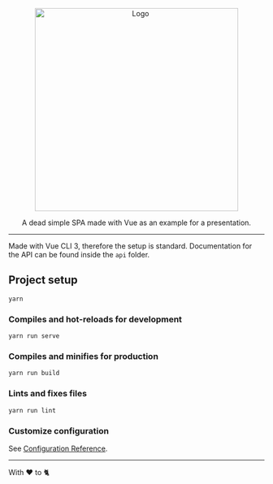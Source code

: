 <p align="center">
    <img src="https://marko.ilic.ninja/homemau.svg" alt="Logo" width="400">
</p>
<p align="center">
A dead simple SPA made with Vue as an example for a presentation.
</p>

---

Made with Vue CLI 3, therefore the setup is standard. Documentation for the API can be found
inside the `api` folder.

## Project setup
```
yarn
```

### Compiles and hot-reloads for development
```
yarn run serve
```

### Compiles and minifies for production
```
yarn run build
```

### Lints and fixes files
```
yarn run lint
```

### Customize configuration
See [Configuration Reference](https://cli.vuejs.org/config/).

---
With ❤️ to 🐈